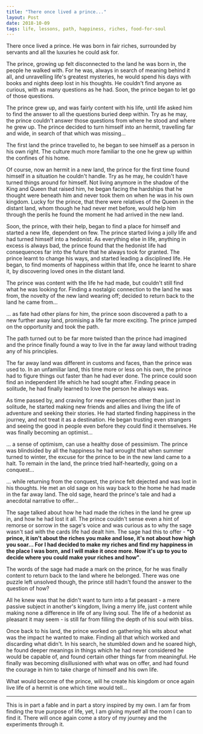 ```yaml
---
title: "There once lived a prince..."
layout: Post
date: 2018-10-09
tags: life, lessons, path, happiness, riches, food-for-soul
---
```


There once lived a prince. He was born in fair riches, surrounded by servants and all the luxuries he could ask for.

The prince, growing up felt disconnected to the land he was born in, the people he walked with. For he was, always in search of meaning behind it all, and unravelling life's greatest mysteries, he would spend his days with books and nights deep lost in his thoughts. He couldn't find anyone as curious, with as many questions as he had. Soon, the prince began to let go of those questions.

The prince grew up, and was fairly content with his life, until life asked him to find the answer to all the questions buried deep within. Try as he may, the prince couldn't answer those questions from where he stood and where he grew up. The prince decided to turn himself into an hermit, travelling far and wide, in search of that which was missing...

The first land the prince travelled to, he began to see himself as a person in his own right. The culture much more familiar to the one he grew up within the confines of his home.

Of course, now an hermit in a new land, the prince for the first time found himself in a situation he couldn't handle. Try as he may, he couldn't have turned things around for himself. Not living anymore in the shadow of the King and Queen that raised him, he began facing the hardships that he thought were beneath him and never took them on when he was in his own kingdom. Lucky for the prince, that there were relatives of the Queen in the distant land, whom though he had never met before, would help him through the perils he found the moment he had arrived in the new land.

Soon, the prince, with their help, began to find a place for himself and started a new life, dependent on few. The prince started living a jolly life and had turned himself into a hedonist. As everything else in life, anything in excess is always bad, the prince found that the hedonist life had consequences far into the future that he always took for granted. The prince learnt to change his ways, and started leading a disciplined life. He began, to find moments of happiness within that life, once he learnt to share it, by discovering loved ones in the distant land.

The prince was content with the life he had made, but couldn't still find what he was looking for. Finding a nostalgic connection to the land he was from, the novelty of the new land wearing off; decided to return back to the land he came from...

... as fate had other plans for him, the prince soon discovered a path to a new further away land, promising a life far more exciting. The prince jumped on the opportunity and took the path.

The path turned out to be far more twisted than the prince had imagined and the prince finally found a way to live in the far away land without trading any of his principles.

The far away land was different in customs and faces, than the prince was used to. In an unfamiliar land, this time more or less on his own, the prince had to figure things out faster than he had ever done. The prince could soon find an independent life which he had sought after. Finding peace in solitude, he had finally learned to love the person he always was.

As time passed by, and craving for new experiences other than just in solitude, he started making new friends and allies and living the life of adventure and seeking their stories. He had started finding happiness in the journey, and not treat it as a destination. He began trusting even strangers and seeing the good in people even before they could find it themselves. He was finally becoming an optimist...

... a sense of optimism, can use a healthy dose of pessimism. The prince was blindsided by all the happiness he had wrought that when summer turned to winter, the excuse for the prince to be in the new land came to a halt. To remain in the land, the prince tried half-heartedly, going on a conquest...

... while returning from the conquest, the prince felt dejected and was lost in his thoughts. He met an old sage on his way back to the home he had made in the far away land. The old sage, heard the prince's tale and had a anecdotal narrative to offer...

The sage talked about how he had made the riches in the land he grew up in, and how he had lost it all. The prince couldn't sense even a hint of remorse or sorrow in the sage's voice and was curious as to why the sage wasn't sad with the cards life had dealt him. The sage had this to offer - **"O prince, it isn't about the riches you make and lose, it's not about how high you soar... For I had decided to make my riches and find my happiness in the place I was born, and I will make it once more. Now it's up to you to decide where you could make your riches and how"**.

The words of the sage had made a mark on the prince, for he was finally content to return back to the land where he belonged. There was one puzzle left unsolved though, the prince still hadn't found the answer to the question of how?

All he knew was that he didn't want to turn into a fat peasant - a mere passive subject in another's kingdom, living a merry life, just content while making none a difference in life of any living soul. The life of a hedonist as pleasant it may seem - is still far from filling the depth of his soul with bliss.

Once back to his land, the prince worked on gathering his wits about what was the impact he wanted to make. Finding all that which worked and discarding what didn't. In his search, he stumbled down and he soared high, he found deeper meanings in things which he had never considered he would be capable of, and found certain other things far from meaningful. He finally was becoming disillusioned with what was on offer, and had found the courage in him to take charge of himself and his own life.

What would become of the prince, will he create his kingdom or once again live life of a hermit is one which time would tell...

---

This is in part a fable and in part a story inspired by my own. I am far from finding the true purpose of life, yet, I am giving myself all the room I can to find it. There will once again come a story of my journey and the experiments through it.
